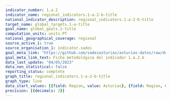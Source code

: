 ```yaml
---
indicator_number: 1.a.2
indicator_name: regional_indicators.1-a-2-b-title
national_indicator_description: regional_indicators.1-a-2-b-title
target_name: global_targets.1-a-title
goal_name: global_goals.1-title
computation_units: units.PT
national_geographical_coverage: regional
source_active_1: true
source_organisation_1: indicator.sadei
goal_meta_link: "https://github.com/sadeiasturias/asturias-datos/raw/develop/descargas/metodologia/1.a.2.b.pdf"
goal_meta_link_text: Ficha metodológica del indicador 1.a.2.b
data_last_update: "04/05/2023"
data_non_statistical: false
reporting_status: complete
graph_title: regional_indicators.1-a-2-b-title
graph_type: line
data_start_values: [{field: Region, value: Asturias}, {field: Region, value: España}]
precision: [{decimals: 2}]
---
```


